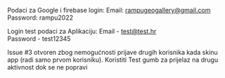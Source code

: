 Podaci za Google i firebase login:
  Email: rampugeogallery@gmail.com  
  Password: rampu2022

Login test podaci za Aplikaciju: 
  Email - test@test.hr  
  Password - test12345

Issue #3 otvoren zbog nemogućnosti prijave drugih korisnika kada skinu app (radi samo
prvom korisniku). Koristiti Test gumb za prijelaz na drugu aktivnost dok se ne popravi
